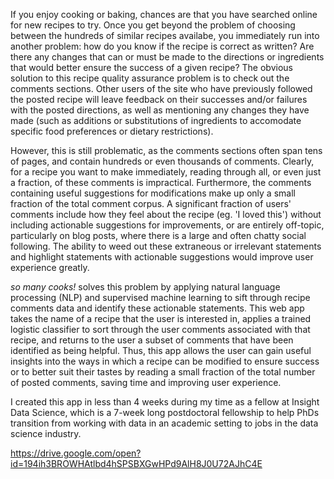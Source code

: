 If you enjoy cooking or baking, chances are that you have searched online for new recipes to try. Once you get beyond the problem of choosing between the hundreds of similar recipes availabe, you immediately run into another problem: how do you know if the recipe is correct as written? Are there any changes that can or must be made to the directions or ingredients that would better ensure the success of a given recipe? The obvious solution to this recipe quality assurance problem is to check out the comments sections. Other users of the site who have previously followed the posted recipe will leave feedback on their successes and/or failures with the posted directions, as well as mentioning any changes they have made (such as additions or substitutions of ingredients to accomodate specific food preferences or dietary restrictions). 

However, this is still problematic, as the comments sections often span tens of pages, and contain hundreds or even thousands of comments. Clearly, for a recipe you want to make immediately, reading through all, or even just a fraction, of these comments is impractical. Furthermore, the comments containing useful suggestions for modifications make up only a small fraction of the total comment corpus. A significant fraction of users' comments include how they feel about the recipe (eg. 'I loved this') without including actionable suggestions for improvements, or are entirely off-topic, particularly on blog posts, where there is a large and often chatty social following. The ability to weed out these extraneous or irrelevant statements and highlight statements with actionable suggestions would improve user experience greatly. 

_so many cooks!_ solves this problem by applying natural language processing (NLP) and supervised machine learning to sift through recipe comments data and identify these actionable statements. This web app takes the name of a recipe that the user is interested in, applies a trained logistic classifier to sort through the user comments associated with that recipe, and returns to the user a subset of comments that have been identified as being helpful. Thus, this app allows the user can gain useful insights into the ways in which a recipe can be modified to ensure success or to better suit their tastes by reading a small fraction of the total number of posted comments, saving time and improving user experience. 

I created this app in less than 4 weeks during my time as a fellow at Insight Data Science, which is a 7-week long postdoctoral fellowship to help PhDs transition from working with data in an academic setting to jobs in the data science industry.  

https://drive.google.com/open?id=194ih3BROWHAtlbd4hSPSBXGwHPd9AlH8J0U72AJhC4E